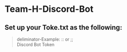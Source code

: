 # Team-H-Discord-Bot

## Set up your Toke.txt as the following:
> deliminator-Example: :: or ;;  <br />
> Discord Bot Token

